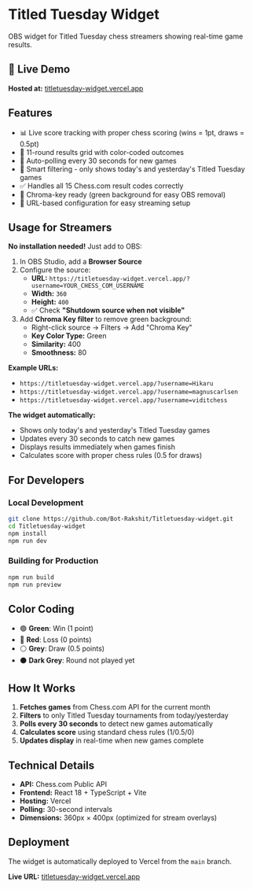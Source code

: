 # Titled Tuesday Widget

OBS widget for Titled Tuesday chess streamers showing real-time game results.

## 🎥 Live Demo

**Hosted at:** [titletuesday-widget.vercel.app](https://titletuesday-widget.vercel.app)

## Features

- 📊 Live score tracking with proper chess scoring (wins = 1pt, draws = 0.5pt)
- 🎯 11-round results grid with color-coded outcomes
- 🔄 Auto-polling every 30 seconds for new games
- 📅 Smart filtering - only shows today's and yesterday's Titled Tuesday games
- ✅ Handles all 15 Chess.com result codes correctly
- 🎨 Chroma-key ready (green background for easy OBS removal)
- 🔗 URL-based configuration for easy streaming setup

## Usage for Streamers

**No installation needed!** Just add to OBS:

1. In OBS Studio, add a **Browser Source**
2. Configure the source:
   - **URL:** `https://titletuesday-widget.vercel.app/?username=YOUR_CHESS_COM_USERNAME`
   - **Width:** `360`
   - **Height:** `400`
   - ✅ Check **"Shutdown source when not visible"**
3. Add **Chroma Key filter** to remove green background:
   - Right-click source → Filters → Add "Chroma Key"
   - **Key Color Type:** Green
   - **Similarity:** 400
   - **Smoothness:** 80

**Example URLs:**
- `https://titletuesday-widget.vercel.app/?username=Hikaru`
- `https://titletuesday-widget.vercel.app/?username=magnuscarlsen`
- `https://titletuesday-widget.vercel.app/?username=viditchess`

**The widget automatically:**
- Shows only today's and yesterday's Titled Tuesday games
- Updates every 30 seconds to catch new games
- Displays results immediately when games finish
- Calculates score with proper chess rules (0.5 for draws)

## For Developers

### Local Development

```bash
git clone https://github.com/Bot-Rakshit/Titletuesday-widget.git
cd Titletuesday-widget
npm install
npm run dev
```

### Building for Production

```bash
npm run build
npm run preview
```

## Color Coding

- 🟢 **Green**: Win (1 point)
- 🔴 **Red**: Loss (0 points)
- ⚪ **Grey**: Draw (0.5 points)
- ⚫ **Dark Grey**: Round not played yet

## How It Works

1. **Fetches games** from Chess.com API for the current month
2. **Filters** to only Titled Tuesday tournaments from today/yesterday
3. **Polls every 30 seconds** to detect new games automatically
4. **Calculates score** using standard chess rules (1/0.5/0)
5. **Updates display** in real-time when new games complete

## Technical Details

- **API:** Chess.com Public API
- **Frontend:** React 18 + TypeScript + Vite
- **Hosting:** Vercel
- **Polling:** 30-second intervals
- **Dimensions:** 360px × 400px (optimized for stream overlays)

## Deployment

The widget is automatically deployed to Vercel from the `main` branch.

**Live URL:** [titletuesday-widget.vercel.app](https://titletuesday-widget.vercel.app)
